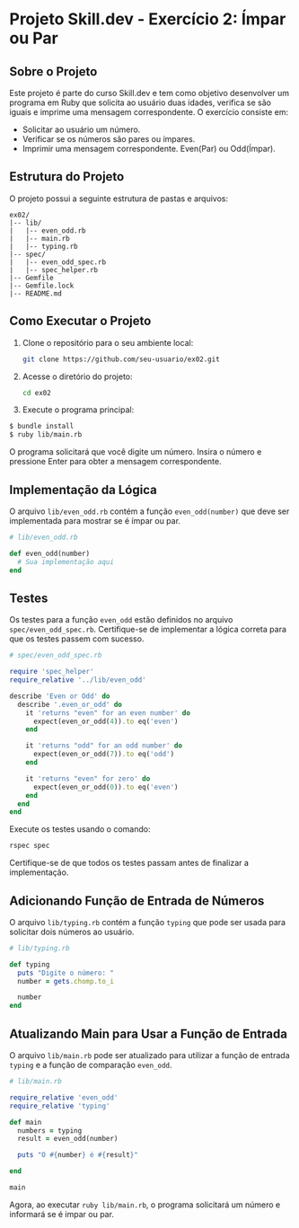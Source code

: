 # Projeto Skill.dev - Exercício 2: Ímpar ou Par

## Sobre o Projeto

Este projeto é parte do curso Skill.dev e tem como objetivo desenvolver um programa em Ruby que solicita ao usuário duas idades, verifica se são iguais e imprime uma mensagem correspondente. O exercício consiste em:

- Solicitar ao usuário um número.
- Verificar se os números são pares ou ímpares.
- Imprimir uma mensagem correspondente. Even(Par) ou Odd(Ímpar).

## Estrutura do Projeto

O projeto possui a seguinte estrutura de pastas e arquivos:

```
ex02/
|-- lib/
|   |-- even_odd.rb
|   |-- main.rb
|   |-- typing.rb
|-- spec/
|   |-- even_odd_spec.rb
|   |-- spec_helper.rb
|-- Gemfile
|-- Gemfile.lock
|-- README.md
```

## Como Executar o Projeto

1. Clone o repositório para o seu ambiente local:

   ```bash
   git clone https://github.com/seu-usuario/ex02.git
   ```

2. Acesse o diretório do projeto:

   ```bash
   cd ex02
   ```

3. Execute o programa principal:

```bash
$ bundle install
$ ruby lib/main.rb
```

   O programa solicitará que você digite um número. Insira o número e pressione Enter para obter a mensagem correspondente.

## Implementação da Lógica

O arquivo `lib/even_odd.rb` contém a função `even_odd(number)` que deve ser implementada para mostrar se é ímpar ou par.

```ruby
# lib/even_odd.rb

def even_odd(number)
  # Sua implementação aqui
end
```

## Testes

Os testes para a função `even_odd` estão definidos no arquivo `spec/even_odd_spec.rb`. Certifique-se de implementar a lógica correta para que os testes passem com sucesso.

```ruby
# spec/even_odd_spec.rb

require 'spec_helper'
require_relative '../lib/even_odd'

describe 'Even or Odd' do
  describe '.even_or_odd' do
    it 'returns "even" for an even number' do
      expect(even_or_odd(4)).to eq('even')
    end

    it 'returns "odd" for an odd number' do
      expect(even_or_odd(7)).to eq('odd')
    end

    it 'returns "even" for zero' do
      expect(even_or_odd(0)).to eq('even')
    end
  end
end
```

Execute os testes usando o comando:

```bash
rspec spec
```

Certifique-se de que todos os testes passam antes de finalizar a implementação.

## Adicionando Função de Entrada de Números

O arquivo `lib/typing.rb` contém a função `typing` que pode ser usada para solicitar dois números ao usuário.

```ruby
# lib/typing.rb

def typing
  puts "Digite o número: "
  number = gets.chomp.to_i

  number
end
```

## Atualizando Main para Usar a Função de Entrada

O arquivo `lib/main.rb` pode ser atualizado para utilizar a função de entrada `typing` e a função de comparação `even_odd`.

```ruby
# lib/main.rb

require_relative 'even_odd'
require_relative 'typing'

def main
  numbers = typing
  result = even_odd(number)

  puts "O #{number} é #{result}"

end

main
```

Agora, ao executar `ruby lib/main.rb`, o programa solicitará um número e informará se é impar ou par.